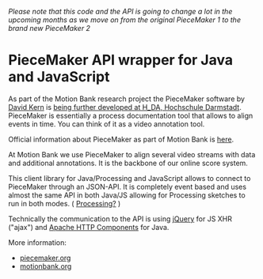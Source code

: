 _Please note that this code and the API is going to change a lot in the upcoming months as we move on from the original PieceMaker 1 to the brand new PieceMaker 2_

# PieceMaker API wrapper for Java and JavaScript

As part of the Motion Bank research project the PieceMaker software by [David Kern](http://www.nutbitsresearch.com/) is [being further developed at H_DA, Hochschule Darmstadt](http://ikum.h-da.de/projekte/mediensysteme/motion-bank-piecemaker/). PieceMaker is essentially a process documentation tool that allows to align events in time. You can think of it as a video annotation tool.

Official information about PieceMaker as part of Motion Bank is [here](http://motionbank.org/en/piecemaker-2/).

At Motion Bank we use PieceMaker to align several video streams with data and additional annotations. It is the backbone of our online score system.

This client library for Java/Processing and JavaScript allows to connect to PieceMaker through an JSON-API. It is completely event based and uses almost the same API in both Java/JS allowing for Processing sketches to run in both modes. ( [Processing?](http://processing.org/) )

Technically the communication to the API is using [jQuery](http://api.jquery.com/jQuery.ajax/) for JS XHR ("ajax") and [Apache HTTP Components](http://hc.apache.org/) for Java.

More information:
- [piecemaker.org](http://piecemaker.org)
- [motionbank.org](http://motionbank.org)
